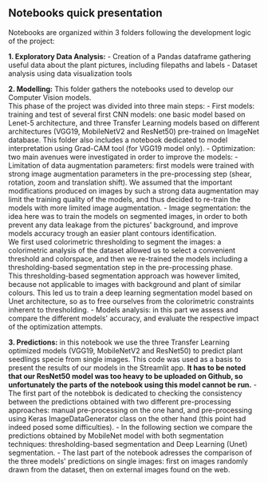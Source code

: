 ## Notebooks quick presentation

Notebooks are organized within 3 folders following the development logic of the project:

**1. Exploratory Data Analysis:**
    - Creation of a Pandas dataframe gathering useful data about the plant pictures, including filepaths and labels
    - Dataset analysis using data visualization tools
    
**2. Modelling:**
This folder gathers the notebooks used to develop our Computer Vision models.  
This phase of the project was divided into three main steps:
    - First models: training and test of several first CNN models: one basic model based on Lenet-5 architecture, and three Transfer Learning models based on different architectures (VGG19, MobileNetV2 and ResNet50) pre-trained on ImageNet database. This folder also includes a notebook dedicated to model interpretation using Grad-CAM tool (for VGG19 model only).
    -  Optimization: two main avenues were investigated in order to improve the models:
        - Limitation of data augmentation parameters: first models were trained with strong image augmentation parameters in the pre-processing step (shear, rotation, zoom and translation shift). We assumed that the important modifications produced on images by such a strong data augmentation may limit the training quality of the models, and thus decided to re-train the models with more limited image augmentation.
        - Image segmentation: the idea here was to train the models on segmented images, in order to both prevent any data leakage from the pictures' background, and improve models accuracy trough an easier plant contours identification.  
        We first used colorimetric thresholding to segment the images: a colorimetric analysis of the dataset allowed us to select a convenient threshold and colorspace, and then we re-trained the models including a thresholding-based segmentation step in the pre-processing phase.  
        This thresholding-based segmentation approach was however limited, because not applicable to images with background and plant of similar colours. This led us to train a deep learning segmentation model based on Unet architecture, so as to free ourselves from the colorimetric constraints inherent to thresholding.
    - Models analysis: in this part we assess and compare the different models' accuracy, and evaluate the respective impact of the optimization attempts.

**3. Predictions:** in this notebook we use the three Transfer Learning optimized models (VGG19, MobileNetV2 and ResNet50) to predict plant seedlings specie from single images. This code was used as a basis to present the results of our models in the Streamlit app. **It has to be noted that our ResNet50 model was too heavy to be uploaded on Github, so unfortunately  the parts of the notebook using this model cannot be run.**
    - The first part of the notebbok is dedicated to checking the consistency between the predictions obtained with two different pre-processing approaches: manual pre-processing on the one hand, and pre-processing using Keras ImageDataGenerator class on the other hand (this point had indeed posed some difficulties).
    - In the following section we compare the predictions obtained by MobileNet model with both segmentation techniques: thresholding-based segmentation and Deep Learning (Unet) segmentation.
    - The last part of the notebook adresses the comparison of the three models' predictions on single images: first on images randomly drawn from the dataset, then on external images found on the web.
        

